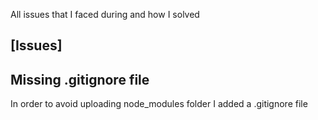 All issues that I faced during and how I solved

## [Issues]

## Missing .gitignore file

In order to avoid uploading node_modules folder I added a .gitignore file
